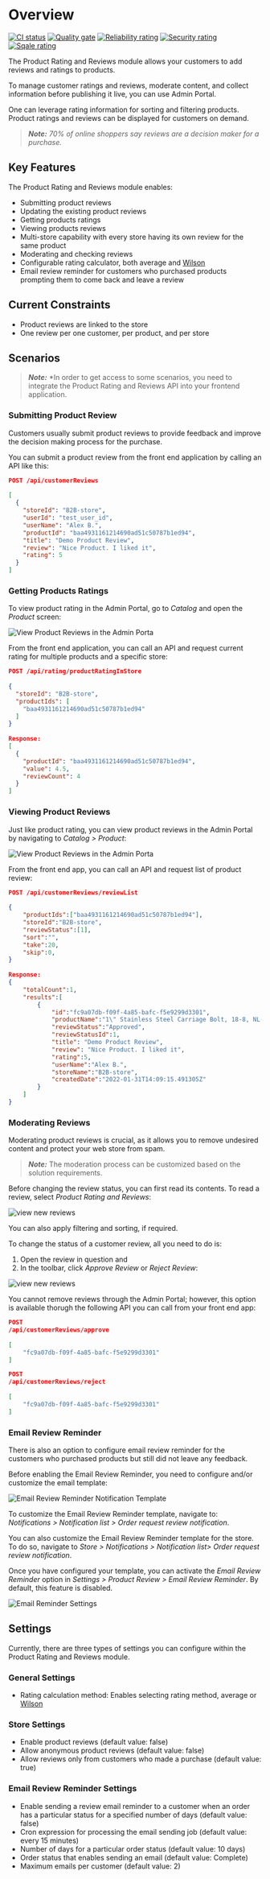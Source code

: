 # Overview

[![CI status](https://github.com/VirtoCommerce/vc-module-customer-review/workflows/Module%20CI/badge.svg?branch=dev)](https://github.com/VirtoCommerce/vc-module-customer-review/actions?query=workflow%3A"Module+CI") [![Quality gate](https://sonarcloud.io/api/project_badges/measure?project=VirtoCommerce_vc-module-customer-review&metric=alert_status&branch=dev)](https://sonarcloud.io/dashboard?id=VirtoCommerce_vc-module-customer-review) [![Reliability rating](https://sonarcloud.io/api/project_badges/measure?project=VirtoCommerce_vc-module-customer-review&metric=reliability_rating&branch=dev)](https://sonarcloud.io/dashboard?id=VirtoCommerce_vc-module-customer-review) [![Security rating](https://sonarcloud.io/api/project_badges/measure?project=VirtoCommerce_vc-module-customer-review&metric=security_rating&branch=dev)](https://sonarcloud.io/dashboard?id=VirtoCommerce_vc-module-customer-review) [![Sqale rating](https://sonarcloud.io/api/project_badges/measure?project=VirtoCommerce_vc-module-customer-review&metric=sqale_rating&branch=dev)](https://sonarcloud.io/dashboard?id=VirtoCommerce_vc-module-customer-review)
 
The Product Rating and Reviews module allows your customers to add reviews and ratings to products.
 
To manage customer ratings and reviews, moderate content, and collect information before publishing it live, you can use Admin Portal.
 
One can leverage rating information for sorting and filtering products. Product ratings and reviews can be displayed for customers on demand.
 
> ***Note:*** *70% of online shoppers say reviews are a decision maker for a purchase.*
 
## Key Features
The Product Rating and Reviews module enables:

* Submitting product reviews
* Updating the existing product reviews
* Getting products ratings
* Viewing products reviews
* Multi-store capability with every store having its own review for the same product
* Moderating and checking reviews
* Configurable rating calculator, both average and [Wilson](https://www.evanmiller.org/how-not-to-sort-by-average-rating.html)
* Email review reminder for customers who purchased products prompting them to come back and leave a review
 
## Current Constraints
* Product reviews are linked to the store
* One review per one customer, per product, and per store
 
 
## Scenarios

> ***Note:*** *In order to get access to some scenarios, you need to integrate the Product Rating and Reviews API into your frontend application.
 
### Submitting Product Review
Customers usually submit product reviews to provide feedback and improve the decision making process for the purchase.
 
You can submit a product review from the front end application by calling an API like this:
 
```json
POST /api/customerReviews
 
[
  {
    "storeId": "B2B-store",
    "userId": "test_user_id",
    "userName": "Alex B.",
    "productId": "baa4931161214690ad51c50787b1ed94",
    "title": "Demo Product Review",
    "review": "Nice Product. I liked it",
    "rating": 5
  }
]
```
 
 
### Getting Products Ratings

To view product rating in the Admin Portal, go to *Catalog* and open the *Product* screen:
 
![View Product Reviews in the Admin Porta](media/view-product-reviews.png)
 
From the front end application, you can call an API and request current rating for multiple products and a specific store:
 
```json
POST /api/rating/productRatingInStore
 
{
  "storeId": "B2B-store",
  "productIds": [
    "baa4931161214690ad51c50787b1ed94"
  ]
}
 
Response:
[
  {
    "productId": "baa4931161214690ad51c50787b1ed94",
    "value": 4.5,
    "reviewCount": 4
  }
]
```
 
 
### Viewing Product Reviews
Just like product rating, you can view product reviews in the Admin Portal by navigating to *Catalog > Product*:
 
![View Product Reviews in the Admin Porta](media/view-product-reviews.png)
 
 
From the front end app, you can call an API and request list of product review:

```json
POST /api/customerReviews/reviewList
 
{
    "productIds":["baa4931161214690ad51c50787b1ed94"],
    "storeId":"B2B-store",
    "reviewStatus":[1],
    "sort":"",
    "take":20,
    "skip":0,
}
 
Response:
{
    "totalCount":1,
    "results":[
        {
            "id":"fc9a07db-f09f-4a85-bafc-f5e9299d3301",
            "productName":"1\" Stainless Steel Carriage Bolt, 18-8, NL-19(SM) Finish, 1/4\"-20 Dia/Thread Size, 50 PK",
            "reviewStatus":"Approved",
            "reviewStatusId":1,
            "title": "Demo Product Review",
            "review": "Nice Product. I liked it",
            "rating":5,
            "userName":"Alex B.",
            "storeName":"B2B-store",
            "createdDate":"2022-01-31T14:09:15.491305Z"
        }
    ]
}
```
 
 
### Moderating Reviews
Moderating product reviews is crucial, as it allows you to remove undesired content and protect your web store from spam.
 
> ***Note:*** The moderation process can be customized based on the solution requirements.
 
Before changing the review status, you can first read its contents. To read a review, select *Product Rating and Reviews*:
 
![view new reviews](media/view-review-list.png)

You can also apply filtering and sorting, if required.

To change the status of a customer review, all you need to do is:
1. Open the review in question and
1. In the toolbar, click *Approve Review* or *Reject Review*:

![view new reviews](media/moderate-customer-review.png)
 
You cannot remove reviews through the Admin Portal; however, this option is available thorugh the following API you can call from your front end app:
 
```json
POST 
​/api​/customerReviews​/approve
 
[
    "fc9a07db-f09f-4a85-bafc-f5e9299d3301"
]
```
 
```json
POST 
/api/customerReviews/reject
 
[
    "fc9a07db-f09f-4a85-bafc-f5e9299d3301"
]
```
 
 
### Email Review Reminder
There is also an option to configure email review reminder for the customers who purchased products but still did not leave any feedback.
 
Before enabling the Email Review Reminder, you need to configure and/or customize the email template:
 
![Email Review Reminder Notification Template](media/order-request-review-notification.png)
 
To customize the Email Review Reminder template, navigate to: *Notifications > Notification list > Order request review notification*.
 
You can also customize the Email Review Reminder template for the store. To do so, navigate to *Store > Notifications > Notification list> Order request review notification*. 
 
Once you have configured your template, you can activate the *Email Review Reminder* option in *Settings > Product Review > Email Review Reminder*. By default, this feature is disabled.
 
![Email Reminder Settings](media/email-reminder-settings.png)
 
 
## Settings

Currently, there are three types of settings you can configure within the Product Rating and Reviews module.

### General Settings
* Rating calculation method: Enables selecting rating method, average or [Wilson](https://www.evanmiller.org/how-not-to-sort-by-average-rating.html)
 
### Store Settings
* Enable product reviews (default value: false)
* Allow anonymous product reviews (default value: false)
* Allow reviews only from customers who made a purchase (default value: true)
 
### Email Review Reminder Settings
* Enable sending a review email reminder to a customer when an order has a particular status for a specified number of days (default value: false)
* Cron expression for processing the email sending job (default value: every 15 minutes)
* Number of days for a particular order status (default value: 10 days)
* Order status that enables sending an email (default value: Complete)
* Maximum emails per customer (default value: 2)
